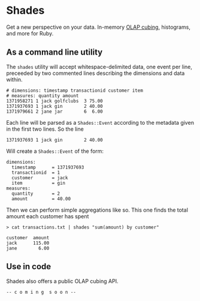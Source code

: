 # Shades

Get a new perspective on your data. In-memory [OLAP cubing](en.wikipedia.org/wiki/OLAP_cube), histograms, and more for Ruby.

## As a command line utility

The ```shades``` utility will accept whitespace-delimited data, one event per line, preceeded by two commented lines describing the dimensions and data within.

```
# dimensions: timestamp transactionid customer item
# measures: quantity amount
1371958271 1 jack golfclubs  3 75.00
1371937693 1 jack gin        2 40.00
1371979661 2 jane jar        6  6.00
```

Each line will be parsed as a ```Shades::Event``` according to the metadata given in the first two lines. So the line

```
1371937693 1 jack gin        2 40.00
```

Will create a ```Shades::Event``` of the form:

```
dimensions: 
  timestamp      = 1371937693 
  transactionid  = 1
  customer       = jack
  item           = gin
measures:
  quantity       = 2
  amount         = 40.00
```

Then we can perform simple aggregations like so. This one finds the total amount each customer has spent

```> cat transactions.txt | shades "sum(amount) by customer"```

```
customer  amount
jack      115.00
jane        6.00
```

## Use in code

Shades also offers a public OLAP cubing API.

```
-- c o m i n g  s o o n --
```